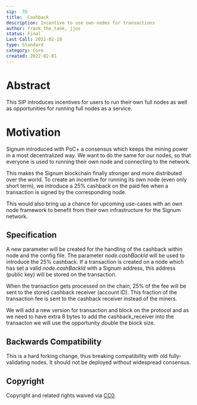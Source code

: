 ```yaml
---
sip:  35
title:  Cashback 
description: Incentive to use own nodes for transactions
author: frank_the_tank, jjos
status: Final
Last Call: 2022-02-18
type: Standard
category: Core
created: 2022-02-01
---
```


# Abstract
This SIP introduces incentives for users to run their own full nodes as well as opportunities for running full nodes as a service.

# Motivation
Signum introduced with PoC+ a consensus which keeps the mining power in a most decentralized way. 
We want to do the same for our nodes, so that everyone is used to running their own node and connecting to the network. 

This makes the Signum blockchain finally stronger and more distributed over the world. To create an incentive for running its own node (even only short term), we introduce a 25% cashback on the paid fee when a transaction is signed by the corresponding node.

This would also bring up a chance for upcoming use-cases with an own node framework to benefit from their own infrastructure for the Signum network.

## Specification
A new parameter will be created for the handling of the cashback within node and the config file.
The parameter *node.cashBackId* will be used to introduce the 25% cashback.
If a transaction is created on a node which has set a valid  *node.cashBackId* with a Signum address, this address (public key) will be stored on the transaction.

When the transaction gets processed on the chain, 25% of the fee will be sent to the stored cashback receiver (account ID). This fraction of the transaction fee is sent to the cashback receiver instead of the miners.

We will add a new version for transaction and block on the protocol and as we need to have extra 8 bytes to add the cashback_receiver into the transacton we will use the opportunity double the block size.

## Backwards Compatibility
This is a hard forking change, thus breaking compatibility with old fully-validating nodes. It should not be deployed without widespread consensus.

## Copyright
Copyright and related rights waived via [CC0](https://creativecommons.org/publicdomain/zero/1.0/).
